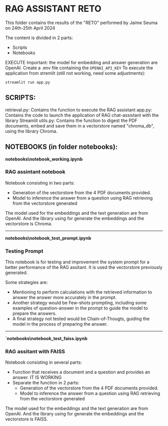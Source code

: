 # RAG ASSISTANT RETO

This folder contains the results of the "RETO" performed by Jaime Seuma on 24th-25th April 2024

The content is divided in 2 parts:
- Scripts
- Notebooks

EXECUTE
Important: the model for embedding and answer generation are OpenAI. Create a .env file containing the `OPENAI_API_KEY`
To execute the application from stremlit (still not working, need some adjustments):

`streamlit run app.py`

## SCRIPTS:

retrieval.py: Contains the function to execute the RAG assistant
app.py: Contains the code to launch the application of RAG chat-assistant with the library Streamlit
utils.py: Contains the function to digest the PDF documents, embed and save them in a vectorstore named "chroma_db", using the library Chroma.

## NOTEBOOKS (in folder notebooks):


**notebooks\notebook_working.ipynb**
### RAG assintant notebook

Notebook consisting in two parts:
- Generation of the vectorstore from the 4 PDF documents provided.
- Model to inference the answer from a question using RAG retrieving from the vectorstore generated

The model used for the embeddings and the text generation are from OpenAI.
And the library using for generate the embeddings and the vectorstore is Chroma.

--------------------------------------------

**notebooks\notebook_test_prompt.ipynb**
### Testing Prompt

This notebook is for testing and improvement the system prompt for a better performance of the RAG assitant.
It is used the vectorstore previously generated.

Some strategies are:
- Mentioning to perform calculations with the retrieved information to answer the answer more accurately in the prompt.
- Another strategy would be Few-shots prompting, including some examples of question-answer in the prompt to guide the model to prepare the answers.
- A final strategy not tested would be Chain-of-Thougts, guiding the model in the process of preparing the answer.

--------------------------------------------

**`notebooks\notebook_test_faiss.ipynb**
### RAG assitant with FAISS

Notebook consisting in several parts:
- Function that receives a document and a question and provides an answer. IT IS WORKING
- Separate the function in 2 parts:
    - Generation of the vectorstore from the 4 PDF documents provided.
    - Model to inference the answer from a question using RAG retrieving from the vectorstore generated

The model used for the embeddings and the text generation are from OpenAI.
And the library using for generate the embeddings and the vectorstore is FAISS.